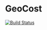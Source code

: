 # GeoCost

[![Build Status](https://github.com/evetion/GeoCost.jl/workflows/CI/badge.svg)](https://github.com/evetion/GeoCost.jl/actions)
